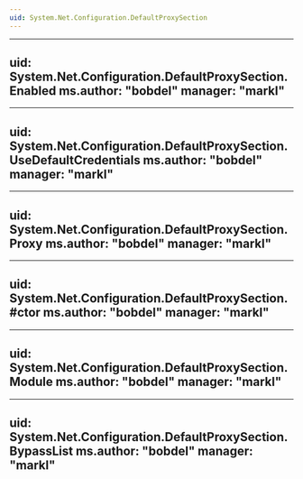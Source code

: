 ```yaml
---
uid: System.Net.Configuration.DefaultProxySection
---
```


---
uid: System.Net.Configuration.DefaultProxySection.Enabled
ms.author: "bobdel"
manager: "markl"
---

---
uid: System.Net.Configuration.DefaultProxySection.UseDefaultCredentials
ms.author: "bobdel"
manager: "markl"
---

---
uid: System.Net.Configuration.DefaultProxySection.Proxy
ms.author: "bobdel"
manager: "markl"
---

---
uid: System.Net.Configuration.DefaultProxySection.#ctor
ms.author: "bobdel"
manager: "markl"
---

---
uid: System.Net.Configuration.DefaultProxySection.Module
ms.author: "bobdel"
manager: "markl"
---

---
uid: System.Net.Configuration.DefaultProxySection.BypassList
ms.author: "bobdel"
manager: "markl"
---
